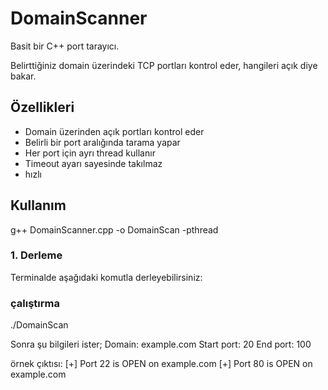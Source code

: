 # DomainScanner

Basit bir C++ port tarayıcı.

Belirttiğiniz domain üzerindeki TCP portları kontrol eder, hangileri açık diye bakar.  

## Özellikleri

- Domain üzerinden açık portları kontrol eder  
- Belirli bir port aralığında tarama yapar  
- Her port için ayrı thread kullanır 
- Timeout ayarı sayesinde takılmaz
- hızlı

## Kullanım
g++ DomainScanner.cpp -o DomainScan -pthread
### 1. Derleme

Terminalde aşağıdaki komutla derleyebilirsiniz:
### çalıştırma
./DomainScan

Sonra şu bilgileri ister;
Domain: example.com
Start port: 20
End port: 100

örnek çıktısı:
[+] Port 22 is OPEN on example.com
[+] Port 80 is OPEN on example.com


